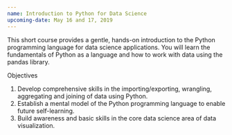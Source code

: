 ```yaml
---
name: Introduction to Python for Data Science
upcoming-date: May 16 and 17, 2019
---
```

This short course provides a gentle, hands-on introduction to the Python programming language for data science applications. You will learn the fundamentals of Python as a language and how to work with data using the pandas library.

Objectives
1. Develop comprehensive skills in the importing/exporting, wrangling, aggregating and joining of data using Python.
2. Establish a mental model of the Python programming language to enable future self-learning.
3. Build awareness and basic skills in the core data science area of data visualization.
